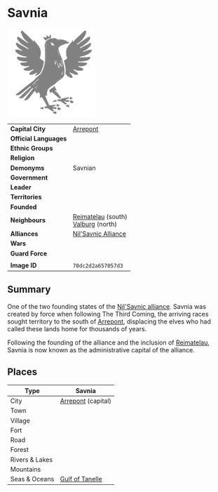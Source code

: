 # Savnia

<img src="https://raw.githubusercontent.com/jesskelsall/astarus-images/main/symbols/70dc2d2a657057d3.png" height="200" />

|||
| --- | --- |
| **Capital City** | [Arrepont](../../../places/cities/arrepont.md) | civilisation.2
| **Official Languages** | |
| **Ethnic Groups** | |
| **Religion** | |
| **Demonyms** | Savnian |
| **Government** | |
| **Leader** | |
| **Territories** | |
| **Founded** | |
| **Neighbours** | [Reimatelau](reimatelau.md) (south)<br>[Valburg](valburg.md) (north) |
| **Alliances** | [Nil'Savnic Alliance](../nilsavnic-alliance.md) |
| **Wars** | |
| **Guard Force** | |
|||
| **Image ID** | `70dc2d2a657057d3` |

## Summary

One of the two founding states of the [Nil'Savnic alliance](../nilsavnic-alliance.md). Savnia was created by force when following The Third Coming, the arriving races sought territory to the south of [Arrepont](../../../places/cities/arrepont.md), displacing the elves who had called these lands home for thousands of years.

Following the founding of the alliance and the inclusion of [Reimatelau](reimatelau.md), Savnia is now known as the administrative capital of the alliance.

## Places

| Type | Savnia |
| --- | --- |
| City | [Arrepont](../../../places/cities/arrepont.md) (capital) |
| Town | |
| Village | |
| Fort | |
| Road | |
| Forest | |
| Rivers & Lakes | |
| Mountains | |
| Seas & Oceans | [Gulf of Tanelle](../../../places/seas-oceans/gulf-of-tanelle.md) |
